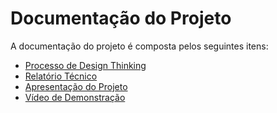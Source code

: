 # Documentação do Projeto

A documentação do projeto é composta pelos seguintes itens: 
 - [Processo de Design Thinking](concepcao/Miro.pdf)
 - [Relatório Técnico](relatorio/RelatorioTecnico.md)
 - [Apresentação do Projeto](apresentacao/DivideUai!.pdf)
 - [Vídeo de Demonstração](https://youtube.com)

